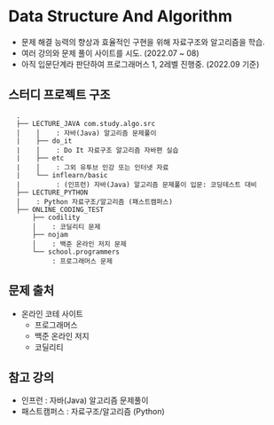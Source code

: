 # Data Structure And Algorithm

- 문제 해결 능력의 향상과 효율적인 구현을 위해 자료구조와 알고리즘을 학습.
- 여러 강의와 문제 풀이 사이트를 시도. (2022.07 ~ 08)
- 아직 입문단계라 판단하여 프로그래머스 1, 2레벨 진행중. (2022.09 기준)

## 스터디 프로젝트 구조

```
  .
  ├── LECTURE_JAVA com.study.algo.src
  │    │    : 자바(Java) 알고리즘 문제풀이
  |    ├── do_it
  |    │    : Do It 자료구조 알고리즘 자바편 실습
  |    ├── etc
  |    │    : 그외 유투브 인강 또는 인터넷 자료
  |    └── inflearn/basic
  |         : (인프런) 자바(Java) 알고리즘 문제풀이 입문: 코딩테스트 대비
  ├── LECTURE_PYTHON
  │    : Python 자료구조/알고리즘 (패스트캠퍼스)
  ├── ONLINE_CODING_TEST
      ├── codility
      │    : 코딜리티 문제
      ├── nojam
      │    : 백준 온라인 저지 문제
      └── school.programmers
           : 프로그래머스 문제
```

## 문제 출처

- 온라인 코테 사이트
  - 프로그래머스
  - 백준 온라인 저지
  - 코딜리티

## 참고 강의

- 인프런 : 자바(Java) 알고리즘 문제풀이
- 패스트캠퍼스 : 자료구조/알고리즘 (Python)
